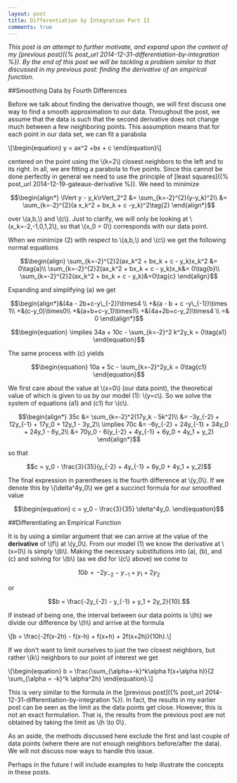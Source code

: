 ```yaml
---
layout: post
title: Differentiation by Integration Part II
comments: true
---
```

*This post is an attempt to further motivate, and expand upon the content of my [previous post]({% post_url 2014-12-31-differentiation-by-integration %}). By the end of this post we will be tackling a problem similar to that discussed in my previous post: finding the derivative of an empirical function.*

##Smoothing Data by Fourth Differences 

Before we talk about finding the derivative though, we will first discuss one way to find a smooth approximation to our data. Throughout the post, we assume that the data is such that the second derivative does not change much between a few neighboring points. This assumption means that for each point in our data set, we can fit a parabola

\\[\begin{equation}
y = ax^2 +bx + c
\end{equation}\\]

centered on the point using the \\(k=2\\) closest neighbors to the left and to its right. In all, we are fitting a parabola to five points. Since this cannot be done perfectly in general we need to use the principle of [least squares]({% post_url 2014-12-19-gateaux-derivative %}). We need to minimize

$$\begin{align*}
\lVert y - y_k\rVert_2^2 &= \sum_{k=-2}^{2}(y-y_k)^2\\
&= \sum_{k=-2}^{2}(a x_k^2 + bx_k + c -y_k)^2\tag{2}
\end{align*}$$

over \\(a,b,\\) and \\(c\\). Just to clarify, we will only be looking at \\(x\_k=-2,-1,0,1,2\\), so that \\(x_0 = 0\\) corresponds with our data point. 

When we minimize (2) with respect to \\(a,b,\\) and \\(c\\) we get the following normal equations

$$\begin{align}
\sum_{k=-2}^{2}2(ax_k^2 + bx_k + c - y_k)x_k^2 &= 0\tag{a}\\
\sum_{k=-2}^{2}2(ax_k^2 + bx_k + c - y_k)x_k&= 0\tag{b}\\
\sum_{k=-2}^{2}2(ax_k^2 + bx_k + c - y_k)&=0\tag{c}
\end{align}$$

Expanding and simplifying (a) we get 

$$\begin{align*}&(4a - 2b+c-y\_{-2})\times4 \\
+&(a - b + c -y\_{-1})\times 1\\
+&(c-y_0)\times0\\
+&(a+b+c-y_1)\times1\\
+&(4a+2b+c-y_2)\times4 \\
=& 0
\end{align*}$$

$$\begin{equation}
\implies 34a + 10c - \sum_{k=-2}^2 k^2y_k = 0\tag{a1}
\end{equation}$$

The same process with (c) yields

$$\begin{equation}
10a + 5c - \sum_{k=-2}^2y_k = 0\tag{c1}
\end{equation}$$

We first care about the value at \\(x=0\\) (our data point), the theoretical value of which is given to us by our model (1): \\(y=c\\). So we solve the system of equations (a1) and (c1) for \\(c\\).

$$\begin{align*}
35c &= \sum_{k=-2}^2(17y_k - 5k^2)\\
&= -3y_{-2} + 12y_{-1} + 17y_0 + 12y_1 - 3y_2\\
\implies  70c &= -6y_{-2} + 24y_{-1} + 34y_0 + 24y_1 - 6y_2\\
&= 70y_0 - 6(y_{-2} + 4y_{-1} + 6y_0 + 4y_1 + y_2)
\end{align*}$$

so that 

$$c = y_0 - \frac{3}{35}(y_{-2} + 4y_{-1} + 6y_0 + 4y_1 + y_2)$$

The final expression in parentheses is the fourth difference at \\(y_0\\). If we denote this by \\(\delta^4y_0\\) we get a succinct formula for our smoothed value

$$\begin{equation}
c = y_0 - \frac{3}{35} \delta^4y_0.
\end{equation}$$

##Differentiating an Empirical Function

It is by using a similar argument that we can arrive at the value of the **derivative** of \\(f\\) at \\(y_0\\). From our model (1) we know the derivative at \\(x=0\\) is simply \\(b\\). Making the necessary substitutions into (a), (b), and (c) and solving for \\(b\\) (as we did for \\(c\\) above) we come to

$$10b = -2y_{-2} - y_{-1} + y_1 + 2y_2$$

or 

$$b = \frac{-2y_{-2} - y_{-1} + y_1 + 2y_2}{10}.$$

If instead of being one, the interval between our data points is \\(h\\) we divide our difference by \\(h\\) and arrive at the formula

\\[b = \frac{-2f(x-2h) - f(x-h) + f(x+h) + 2f(x+2h)}{10h}.\\]

If we don't want to limit ourselves to just the two closest neighbors, but rather \\(k\\) neighbors to our point of interest we get

\\[\begin{equation}
b = \frac{\sum\_{\alpha=-k}^k\alpha f(x+\alpha h)}{2 \sum\_{\alpha = -k}^k \alpha^2h}
\end{equation}.\\]

This is very similar to the formula in the [previous post]({% post_url 2014-12-31-differentiation-by-integration %}). In fact, the results in my earlier post can be seen as the limit as the data points get close. However, this is not an exact formulation. That is, the results from the previous post are not obtained  by taking the limit as \\(h \to 0\\).

As an aside, the methods discussed here exclude the first and last couple of data points (where there are not enough neighbors before/after the data). We will not discuss now ways to handle this issue.

Perhaps in the future I will include examples to help illustrate the concepts in these posts.